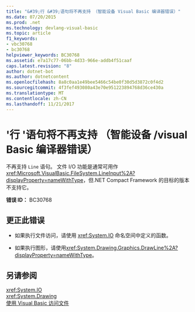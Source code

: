 ```yaml
---
title: "&#39;行 &#39;语句将不再支持 （智能设备 Visual Basic 编译器错误）"
ms.date: 07/20/2015
ms.prod: .net
ms.technology: devlang-visual-basic
ms.topic: article
f1_keywords:
- vbc30768
- bc30768
helpviewer_keywords: BC30768
ms.assetid: e7a17c77-06bb-4d33-966e-addb4f51caaf
caps.latest.revision: "8"
author: dotnet-bot
ms.author: dotnetcontent
ms.openlocfilehash: 8a8c0aa1e49bee5466c54be0f30d5d3872c0f4d2
ms.sourcegitcommit: 4f3fef493080a43e70e951223894768d36ce430a
ms.translationtype: MT
ms.contentlocale: zh-CN
ms.lasthandoff: 11/21/2017
---
```

# <a name="39line39-statements-are-no-longer-supported-smart-devicevisual-basic-compiler-error"></a>&#39;行 &#39;语句将不再支持 （智能设备 /visual Basic 编译器错误）
不再支持 `Line` 语句。 文件 I/O 功能是通常可用作<xref:Microsoft.VisualBasic.FileSystem.LineInput%2A?displayProperty=nameWithType>，但.NET Compact Framework 的目标的版本不支持它。  
  
 **错误 ID：** BC30768  
  
## <a name="to-correct-this-error"></a>更正此错误  
  
-   如果执行文件访问，请使用 <xref:System.IO> 命名空间中定义的函数。  
  
-   如果执行图形，请使用<xref:System.Drawing.Graphics.DrawLine%2A?displayProperty=nameWithType>。  
  
## <a name="see-also"></a>另请参阅  
 <xref:System.IO>  
 <xref:System.Drawing>  
 [使用 Visual Basic 访问文件](../../visual-basic/developing-apps/programming/drives-directories-files/file-access.md)
